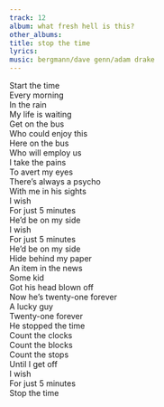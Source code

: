 ```yaml
---
track: 12
album: what fresh hell is this?
other_albums:
title: stop the time
lyrics: 
music: bergmann/dave genn/adam drake
---
```

Start the time  
Every morning  
In the rain  
My life is waiting  
Get on the bus  
Who could enjoy this  
Here on the bus  
Who will employ us  
I take the pains  
To avert my eyes  
There&rsquo;s always a psycho  
With me in his sights  
I wish  
For just 5 minutes  
He&rsquo;d be on my side  
I wish  
For just 5 minutes  
He&rsquo;d be on my side  
Hide behind my paper  
An item in the news  
Some kid  
Got his head blown off  
Now he&rsquo;s twenty-one forever  
A lucky guy  
Twenty-one forever  
He stopped the time  
Count the clocks  
Count the blocks  
Count the stops  
Until I get off  
I wish  
For just 5 minutes  
Stop the time  
